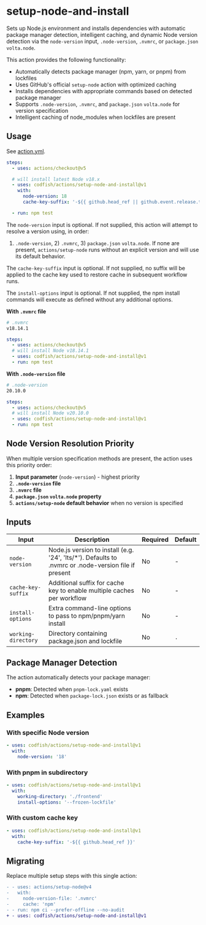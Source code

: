 # setup-node-and-install

Sets up Node.js environment and installs dependencies with automatic package manager detection, intelligent caching, and
dynamic Node version detection via the `node-version` input, `.node-version`, `.nvmrc`, or `package.json` `volta.node`.

This action provides the following functionality:

- Automatically detects package manager (npm, yarn, or pnpm) from lockfiles
- Uses GitHub's official `setup-node` action with optimized caching
- Installs dependencies with appropriate commands based on detected package manager
- Supports `.node-version`, `.nvmrc`, and `package.json` `volta.node` for version specification
- Intelligent caching of node_modules when lockfiles are present

<!-- DOCTOC SKIP -->

## Usage

See [action.yml](action.yml).

```yaml
steps:
  - uses: actions/checkout@v5

  # will install latest Node v18.x
  - uses: codfish/actions/setup-node-and-install@v1
    with:
      node-version: 18
      cache-key-suffix: '-${{ github.head_ref || github.event.release.tag_name }}'

  - run: npm test
```

The `node-version` input is optional. If not supplied, this action will attempt to resolve a version using, in order:

1. `.node-version`, 2) `.nvmrc`, 3) `package.json` `volta.node`. If none are present, `actions/setup-node` runs without
   an explicit version and will use its default behavior.

The `cache-key-suffix` input is optional. If not supplied, no suffix will be applied to the cache key used to restore
cache in subsequent workflow runs.

The `install-options` input is optional. If not supplied, the npm install commands will execute as defined without any
additional options.

**With `.nvmrc` file**

```sh
# .nvmrc
v18.14.1
```

```yaml
steps:
  - uses: actions/checkout@v5
  # will install Node v18.14.1
  - uses: codfish/actions/setup-node-and-install@v1
  - run: npm test
```

**With `.node-version` file**

```sh
# .node-version
20.10.0
```

```yaml
steps:
  - uses: actions/checkout@v5
  # will install Node v20.10.0
  - uses: codfish/actions/setup-node-and-install@v1
  - run: npm test
```

## Node Version Resolution Priority

When multiple version specification methods are present, the action uses this priority order:

1. **Input parameter** (`node-version`) - highest priority
2. **`.node-version` file**
3. **`.nvmrc` file**
4. **`package.json` `volta.node` property**
5. **`actions/setup-node` default behavior** when no version is specified

## Inputs

<!-- start inputs -->

| Input               | Description                                                                                           | Required | Default |
| ------------------- | ----------------------------------------------------------------------------------------------------- | -------- | ------- |
| `node-version`      | Node.js version to install (e.g. '24', 'lts/\*'). Defaults to .nvmrc or .node-version file if present | No       | -       |
| `cache-key-suffix`  | Additional suffix for cache key to enable multiple caches per workflow                                | No       | -       |
| `install-options`   | Extra command-line options to pass to npm/pnpm/yarn install                                           | No       | -       |
| `working-directory` | Directory containing package.json and lockfile                                                        | No       | `.`     |

<!-- end inputs -->

## Package Manager Detection

The action automatically detects your package manager:

- **pnpm**: Detected when `pnpm-lock.yaml` exists
- **npm**: Detected when `package-lock.json` exists or as fallback

## Examples

### With specific Node version

```yaml
- uses: codfish/actions/setup-node-and-install@v1
  with:
    node-version: '18'
```

### With pnpm in subdirectory

```yaml
- uses: codfish/actions/setup-node-and-install@v1
  with:
    working-directory: './frontend'
    install-options: '--frozen-lockfile'
```

### With custom cache key

```yaml
- uses: codfish/actions/setup-node-and-install@v1
  with:
    cache-key-suffix: '-${{ github.head_ref }}'
```

## Migrating

Replace multiple setup steps with this single action:

```diff
- - uses: actions/setup-node@v4
-   with:
-     node-version-file: '.nvmrc'
-     cache: 'npm'
- - run: npm ci --prefer-offline --no-audit
+ - uses: codfish/actions/setup-node-and-install@v1
```

